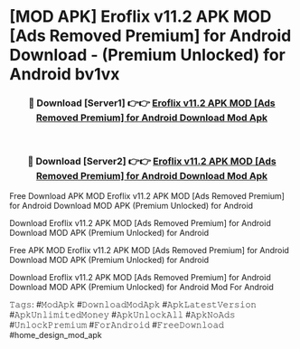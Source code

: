 # [MOD APK] Eroflix v11.2 APK MOD [Ads Removed Premium] for Android Download - (Premium Unlocked) for Android bv1vx



<div align="center">
<h3>🔴 Download [Server1] 👉👉 <a href="https://momento.my/?title=Eroflix_v11.2_APK_MOD_[Ads_Removed_Premium]_for_Android_Download">Eroflix v11.2 APK MOD [Ads Removed Premium] for Android Download Mod Apk</a></h3><br>

<h3>🔴 Download [Server2] 👉👉 <a href="https://momento.my/?title=Eroflix_v11.2_APK_MOD_[Ads_Removed_Premium]_for_Android_Download">Eroflix v11.2 APK MOD [Ads Removed Premium] for Android Download Mod Apk</a></h3>
</div>



Free Download APK MOD Eroflix v11.2 APK MOD [Ads Removed Premium] for Android Download MOD APK (Premium Unlocked) for Android

Download Eroflix v11.2 APK MOD [Ads Removed Premium] for Android Download MOD APK (Premium Unlocked) for Android

Free APK MOD Eroflix v11.2 APK MOD [Ads Removed Premium] for Android Download MOD APK (Premium Unlocked) for Android

Download Eroflix v11.2 APK MOD [Ads Removed Premium] for Android Download MOD APK (Premium Unlocked) for Android Mod For Android

𝚃𝚊𝚐𝚜: #𝙼𝚘𝚍𝙰𝚙𝚔 #𝙳𝚘𝚠𝚗𝚕𝚘𝚊𝚍𝙼𝚘𝚍𝙰𝚙𝚔 #𝙰𝚙𝚔𝙻𝚊𝚝𝚎𝚜𝚝𝚅𝚎𝚛𝚜𝚒𝚘𝚗 #𝙰𝚙𝚔𝚄𝚗𝚕𝚒𝚖𝚒𝚝𝚎𝚍𝙼𝚘𝚗𝚎𝚢 #𝙰𝚙𝚔𝚄𝚗𝚕𝚘𝚌𝚔𝙰𝚕𝚕 #𝙰𝚙𝚔𝙽𝚘𝙰𝚍𝚜 #𝚄𝚗𝚕𝚘𝚌𝚔𝙿𝚛𝚎𝚖𝚒𝚞𝚖 #𝙵𝚘𝚛𝙰𝚗𝚍𝚛𝚘𝚒𝚍 #𝙵𝚛𝚎𝚎𝙳𝚘𝚠𝚗𝚕𝚘𝚊𝚍 #home_design_mod_apk
